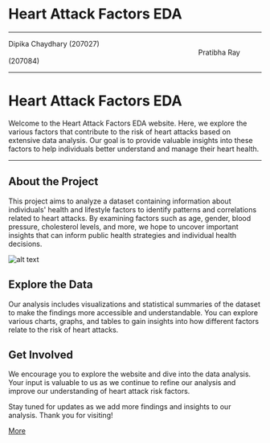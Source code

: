 # Heart Attack Factors EDA 
---
Dipika Chaydhary (207027)
&nbsp; &nbsp; &nbsp; &nbsp; &nbsp; &nbsp; &nbsp; &nbsp; &nbsp; &nbsp; &nbsp; &nbsp; &nbsp; &nbsp; &nbsp; &nbsp; &nbsp; &nbsp; &nbsp; &nbsp; &nbsp; &nbsp; &nbsp; &nbsp; &nbsp; &nbsp; &nbsp; &nbsp; &nbsp;&nbsp; &nbsp; &nbsp; &nbsp; &nbsp; &nbsp; &nbsp; &nbsp; &nbsp; &nbsp; &nbsp; &nbsp; &nbsp; &nbsp; &nbsp; &nbsp; &nbsp; &nbsp; &nbsp; &nbsp; &nbsp; &nbsp; &nbsp; &nbsp; &nbsp; &nbsp; &nbsp; &nbsp; &nbsp; &nbsp; &nbsp; &nbsp; &nbsp; &nbsp; &nbsp; &nbsp; &nbsp; &nbsp; &nbsp; &nbsp; &nbsp; &nbsp; &nbsp; &nbsp; &nbsp; &nbsp; &nbsp; &nbsp; &nbsp; &nbsp; &nbsp; &nbsp; &nbsp; &nbsp; &nbsp; &nbsp; &nbsp; &nbsp; &nbsp; &nbsp;  Pratibha Ray (207084)

---

# Heart Attack Factors EDA

Welcome to the Heart Attack Factors EDA website. Here, we explore the various factors that contribute to the risk of heart attacks based on extensive data analysis. Our goal is to provide valuable insights into these factors to help individuals better understand and manage their heart health.

---
## About the Project

This project aims to analyze a dataset containing information about individuals' health and lifestyle factors to identify patterns and correlations related to heart attacks. By examining factors such as age, gender, blood pressure, cholesterol levels, and more, we hope to uncover important insights that can inform public health strategies and individual health decisions.

![alt text](https://encrypted-tbn0.gstatic.com/images?q=tbn:ANd9GcTXaStFQH-xZb0A9Y43YRlobjGJabVXjGWD4g&usqp=CAU)


## Explore the Data

Our analysis includes visualizations and statistical summaries of the dataset to make the findings more accessible and understandable. You can explore various charts, graphs, and tables to gain insights into how different factors relate to the risk of heart attacks.

## Get Involved

We encourage you to explore the website and dive into the data analysis. Your input is valuable to us as we continue to refine our analysis and improve our understanding of heart attack risk factors.

Stay tuned for updates as we add more findings and insights to our analysis. Thank you for visiting!

[More](https://pratibharoy.github.io/Heart-disease/Explanation)

